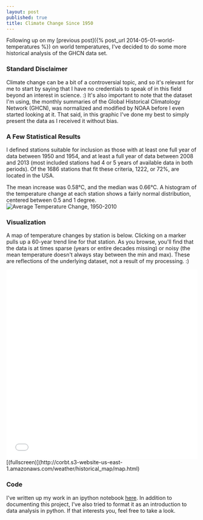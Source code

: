```yaml
---
layout: post
published: true
title: Climate Change Since 1950
---
```

Following up on my [previous post]({% post_url 2014-05-01-world-temperatures %}) on world temperatures, I've decided to do some more historical analysis of the GHCN data set.

### Standard Disclaimer

Climate change can be a bit of a controversial topic, and so it's relevant for me to start by saying that I have no credentials to speak of in this field beyond an interest in science. :) It's also important to note that the dataset I'm using, the monthly summaries of the Global Historical Climatology Network (GHCN), was normalized and modified by NOAA before I even started looking at it. That said, in this graphic I've done my best to simply present the data as I received it without bias.

### A Few Statistical Results

I defined stations suitable for inclusion as those with at least one full year of data between 1950 and 1954, and at least a full year of data between 2008 and 2013 (most included stations had 4 or 5 years of available data in both periods). Of the 1686 stations that fit these criteria, 1222, or 72%, are located in the USA.

The mean increase was 0.58&deg;C, and the median was 0.66&deg;C. A histogram of the temperature change at each station shows a fairly normal distribution, centered between 0.5 and 1 degree.
![Average Temperature Change, 1950-2010](//corbt.s3.amazonaws.com/blog/temp_change.png)

### Visualization
A map of temperature changes by station is below. Clicking on a marker pulls up a 60-year trend line for that station. As you browse, you'll find that the data is at times sparse (years or entire decades missing) or noisy (the mean temperature doesn't always stay between the min and max). These are reflections of the underlying dataset, not a result of my processing. :) 

<iframe src="//corbt.s3.amazonaws.com/weather/historical_map/map.html" style="width:100%;height:500px;border:0;"></iframe>
[(fullscreen)](http://corbt.s3-website-us-east-1.amazonaws.com/weather/historical_map/map.html)

### Code
I've written up my work in an ipython notebook [here](http://nbviewer.ipython.org/github/corbt/city-weather/blob/master/time_change.ipynb?create=1). In addition to documenting this project, I've also tried to format it as an introduction to data analysis in python. If that interests you, feel free to take a look.
